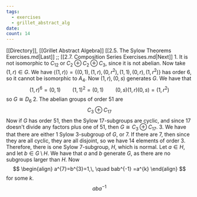 ```yaml
---
tags:
  - exercises
  - grillet_abstract_alg
date:
count: 14
---
```

[[Directory]], [[Grillet Abstract Algebra]]
[[2.5. The Sylow Theorems Exercises.md|Last]] ;; [[2.7. Composition Series Exercises.md|Next]]
1. 
It is not isomorphic to $C_{12}$ or ${} C_{2} \oplus C_{2} \oplus C_{3} {}$, since it is not abelian. Now take ${} (1, r) \in G {}$. We have ${} \langle (1,\, r) \rangle =\{ (0,\, 1),\, (1,\, r),\, (0,\, r^{2}),\, (1,\, 1),\, (0,\, r),\, (1,\, r^{2}) \} {}$ has order $6$, so it cannot be isomorphic to $A_{4}$. Now ${} (1,\, r),\, (0,\, s) {}$ generates ${} G$. We have that
$$
(1,\, r)^{6}=(0,\, 1)\qquad (1,\, 1)^{2}=(0,\, 1)\qquad (0,\, s)(1,\, r)(0,\, s)=(1,\, r^{2})
$$
so ${} G \cong D_{6} {}$
2. 
The abelian groups of order $51 {}$ are 
$$
C_{3} \oplus C_{17}
$$
Now if ${} G$ has order $51 {}$, then the Sylow ${} 17 {}$-subgroups are cyclic, and since ${} 17 {}$ doesn't divide any factors plus one of $51 {}$, then ${} G\cong C_{3} \oplus C_{17} {}$.
3. 
We have that there are either ${} 1$ Sylow $3$-subgroup of $G$, or $7$. If there are $7 {}$, then since they are all cyclic, they are all disjoint, so we have ${} 14 {}$ elements of order ${} 3 {}$. Therefore, there is one Sylow ${} 7 {}$-subgroup, $H {}$, which is normal. Let ${} a \in H {}$, and let ${} b \in G \setminus H {}$. We have that $a$ and $b$ generate $G$, as there are no subgroups larger than $H$. Now
$$
\begin{align}
a^{7}=b^{3}=1,\, \quad bab^{-1} =a^{k}
\end{align}
$$
for some $k$. 
$$
aba^{-1}
$$